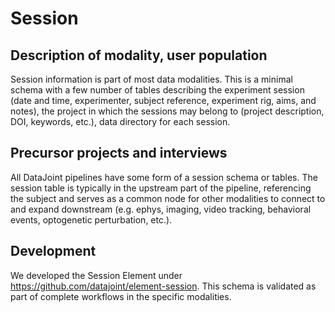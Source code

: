 # Session

## Description of modality, user population 

Session information is part of most data modalities. 
This is a minimal schema with a few number of tables describing the experiment session (date and time, experimenter, subject reference, experiment rig, aims, and notes), 
the project in which the sessions may belong to (project description, DOI, keywords, etc.), data directory for each session. 

## Precursor projects and interviews

All DataJoint pipelines have some form of a session schema or tables. 
The session table is typically in the upstream part of the pipeline, referencing the subject and serves as a common node for other modalities to connect to and expand downstream (e.g. ephys, imaging, video tracking, behavioral events, optogenetic perturbation, etc.). 

## Development

We developed the Session Element under https://github.com/datajoint/element-session. This schema is validated as part of complete workflows in the specific modalities.
